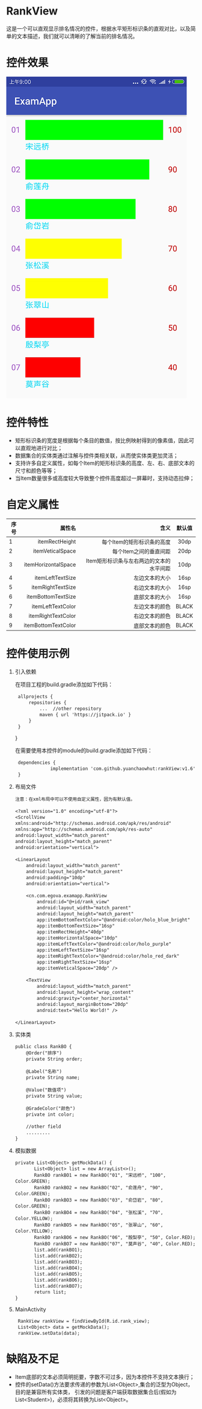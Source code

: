 # RankView
这是一个可以直观显示排名情况的控件，根据水平矩形标识条的直观对比，以及简单的文本描述，我们就可以清晰的了解当前的排名情况。

# 控件效果
![控件效果图](example.jpg)

# 控件特性
+ 矩形标识条的宽度是根据每个条目的数值，按比例映射得到的像素值，因此可以直观地进行对比；
+ 数据集合的实体类通过注解与控件类相关联，从而使实体类更加灵活；
+ 支持许多自定义属性，如每个Item的矩形标识条的高度、左、右、底部文本的尺寸和颜色等等；
+ 当Item数量很多或高度较大导致整个控件高度超过一屏幕时，支持动态拉伸；

# 自定义属性

  | 序号 | 属性名   |  含义  | 默认值 |
  | ----| -----:  | ----:  | :----:  |
  | 1   |itemRectHeight     |每个Item的矩形标识条的高度             | 30dp |
  | 2   |itemVeticalSpace   |每个Item之间的垂直间距                | 20dp |
  | 3   |itemHorizontalSpace|Item矩形标识条与左右两边的文本的水平间距 | 10dp |
  | 4   |itemLeftTextSize   |左边文本的大小                       | 16sp |
  | 5   |itemRightTextSize  |右边文本的大小                       | 16sp |
  | 6   |itemBottomTextSize |底部文本的大小                       | 16sp |
  | 7   |itemLeftTextColor  |左边文本的颜色                       | BLACK |
  | 8   |itemRightTextColor |右边文本的颜色                       | BLACK |
  | 9   |itemBottomTextColor|底部文本的颜色                       | BLACK |


# 控件使用示例
1. 引入依赖

    在项目工程的build.gradle添加如下代码：

        allprojects {
            repositories {
                ...  //other repository
                maven { url 'https://jitpack.io' }
            }
        }
    }

    在需要使用本控件的module的build.gradle添加如下代码：

        dependencies {
    	            implementation 'com.github.yuanchaowhut:rankView:v1.6'
    	}

2. 布局文件

       注意：在xml布局中可以不使用自定义属性，因为有默认值。

       <?xml version="1.0" encoding="utf-8"?>
       <ScrollView xmlns:android="http://schemas.android.com/apk/res/android"
       xmlns:app="http://schemas.android.com/apk/res-auto"
       android:layout_width="match_parent"
       android:layout_height="match_parent"
       android:orientation="vertical">

       <LinearLayout
           android:layout_width="match_parent"
           android:layout_height="match_parent"
           android:padding="10dp"
           android:orientation="vertical">

           <cn.com.egova.examapp.RankView
               android:id="@+id/rank_view"
               android:layout_width="match_parent"
               android:layout_height="match_parent"
               app:itemBottomTextColor="@android:color/holo_blue_bright"
               app:itemBottomTextSize="16sp"
               app:itemRectHeight="40dp"
               app:itemHorizontalSpace="10dp"
               app:itemLeftTextColor="@android:color/holo_purple"
               app:itemLeftTextSize="16sp"
               app:itemRightTextColor="@android:color/holo_red_dark"
               app:itemRightTextSize="16sp"
               app:itemVeticalSpace="20dp" />

           <TextView
               android:layout_width="match_parent"
               android:layout_height="wrap_content"
               android:gravity="center_horizontal"
               android:layout_marginBottom="20dp"
               android:text="Hello World!" />

       </LinearLayout>
   </ScrollView>

3. 实体类

       public class RankBO {
           @Order("排序")
           private String order;

           @Label("名称")
           private String name;

           @Value("数值项")
           private String value;

           @GradeColor("颜色")
           private int color;

           //other field
           .........
       }

 4. 模拟数据

        private List<Object> getMockData() {
               List<Object> list = new ArrayList<>();
               RankBO rankBO1 = new RankBO("01", "宋远桥", "100", Color.GREEN);
               RankBO rankBO2 = new RankBO("02", "俞莲舟", "90", Color.GREEN);
               RankBO rankBO3 = new RankBO("03", "俞岱岩", "80", Color.GREEN);
               RankBO rankBO4 = new RankBO("04", "张松溪", "70", Color.YELLOW);
               RankBO rankBO5 = new RankBO("05", "张翠山", "60", Color.YELLOW);
               RankBO rankBO6 = new RankBO("06", "殷梨亭", "50", Color.RED);
               RankBO rankBO7 = new RankBO("07", "莫声谷", "40", Color.RED);
               list.add(rankBO1);
               list.add(rankBO2);
               list.add(rankBO3);
               list.add(rankBO4);
               list.add(rankBO5);
               list.add(rankBO6);
               list.add(rankBO7);
               return list;
        }

5. MainActivity

        RankView rankView = findViewById(R.id.rank_view);
        List<Object> data = getMockData();
        rankView.setData(data);


# 缺陷及不足
+ Item底部的文本必须简明扼要，字数不可过多，因为本控件不支持文本换行；
+ 控件的setData()方法要求传递的参数为List\<Object\>,集合的泛型为Object，目的是兼容所有实体类，
  引发的问题是客户端获取数据集合后(假如为List\<Student\>)，必须将其转换为List\<Object\>。
